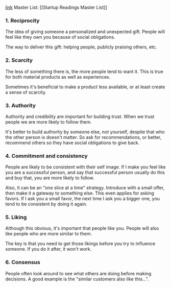 [link](https://worldofwork.io/2019/07/cialdinis-6-principles-of-persuasion/)
Master List: [[Startup Readings Master List]]

### 1. Reciprocity 
The idea of giving someone a personalized and unexpected gift. People will feel like they own you because of social obligations.

The way to deliver this gift: helping people, publicly praising others, etc.

### 2. Scarcity
The less of something there is, the more people tend to want it. This is true for both material products as well as experiences.

Sometimes it's beneficial to make a product less available, or at least create a sense of scarcity.

### 3. Authority
Authority and credibility are important for building trust. When we trust people we are more likely to follow them.

It's better to build authority by someone else, not yourself, despite that who the other person is doesn't matter. So ask for recommendations, or better, recommend others so they have social obligations to give back.

### 4. Commitment and consistency
People are likely to be consistent with their self image. If I make you feel like you are a successful person, and say that successful person usually do this and buy that, you are more likely to follow.

Also, it can be an "one slice at a time" strategy. Introduce with a small offer, then make it a gateway to something else. This even applies for asking favors. If I ask you a small favor, the next time I ask you a bigger one, you tend to be consistent by doing it again.

### 5. Liking
Although this obvious, it's important that people like you. People will also like people who are more similar to them.

The key is that you need to get those likings before you try to influence someone. If you do it after, it won't work.

### 6. Consensus
People often look around to see what others are doing before making decisions. A good example is the "similar customers also like this...". 